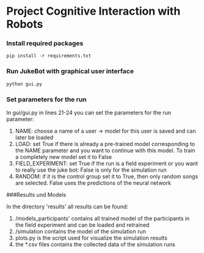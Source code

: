 # Project Cognitive Interaction with Robots


### Install required packages

```
pip install -r requirements.txt
```

### Run JukeBot with graphical user interface

```
python gui.py
```

### Set parameters for the run

In gui/gui.py in lines 21-24 you can set the parameters for the run
parameter:
1. NAME: choose a name of a user -> model for this user is saved and can later be loaded
2. LOAD: set True if there is already a pre-trained model corresponding to the NAME parameter and you want to continue with this model. To train a completely new model set it to False
3. FIELD_EXPERIMENT: set True if the run is a field experiment or you want to really use the juke bot: False is only for the simulation run
4. RANDOM: if it is the control group set it to True, then only random songs are selected. False uses the predictions of the neural network


###Results und Models

In the directory 'results' all results can be found:
1. /models_participants' contains all trained model of the participants in the field experiment and can be loaded and retrained
2. /simulation contains the model of the simulation run
3. plots.py is the script used for visualize the simulation results
4. the *.csv files contains the collected data of the simulation runs